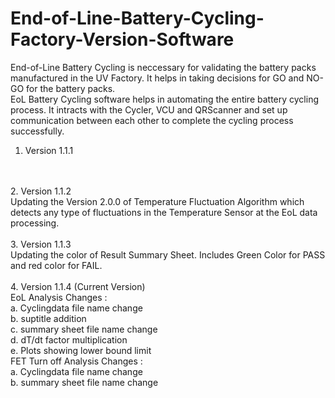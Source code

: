# End-of-Line-Battery-Cycling-Factory-Version-Software

End-of-Line Battery Cycling is neccessary for validating the battery packs manufactured in the UV Factory. It helps in taking decisions for GO and NO-GO for the battery packs.
<br>
EoL Battery Cycling software helps in automating the entire battery cycling process. It intracts with the Cycler, VCU and QRScanner and set up communication between each other to complete the cycling process successfully.
<br>
1. Version 1.1.1
<br>
<br>
2. Version 1.1.2
<br>
Updating the Version 2.0.0 of Temperature Fluctuation Algorithm which detects any type of fluctuations in the Temperature Sensor at the EoL data processing.
<br>
<br>
3. Version 1.1.3
<br>
Updating the color of Result Summary Sheet. Includes Green Color for PASS and red color for FAIL.
<br>
<br>
4. Version 1.1.4 (Current Version)
<br>
EoL Analysis Changes :
<br>
a. Cyclingdata file name change
<br>
b. suptitle addition
<br>
c. summary sheet file name change
<br>
d. dT/dt factor multiplication
<br>
e. Plots showing lower bound limit
<br>
FET Turn off Analysis Changes : 
<br>
a. Cyclingdata file name change
<br>
b. summary sheet file name change
